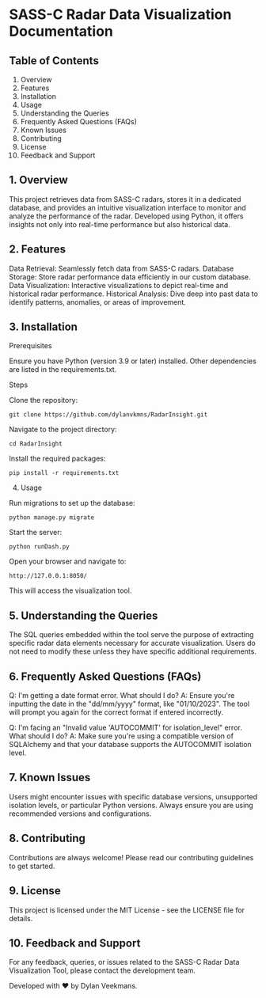 # SASS-C Radar Data Visualization Documentation
## Table of Contents

1. Overview
2. Features
3. Installation
4. Usage
5. Understanding the Queries
6. Frequently Asked Questions (FAQs)
7. Known Issues
8. Contributing
9. License
10. Feedback and Support

## 1. Overview

This project retrieves data from SASS-C radars, stores it in a dedicated database, and provides an intuitive visualization interface to monitor and analyze the performance of the radar. Developed using Python, it offers insights not only into real-time performance but also historical data.
## 2. Features

Data Retrieval: Seamlessly fetch data from SASS-C radars.
Database Storage: Store radar performance data efficiently in our custom database.
Data Visualization: Interactive visualizations to depict real-time and historical radar performance.
Historical Analysis: Dive deep into past data to identify patterns, anomalies, or areas of improvement.

## 3. Installation
Prerequisites

Ensure you have Python (version 3.9 or later) installed.
Other dependencies are listed in the requirements.txt.

Steps

Clone the repository:

`git clone https://github.com/dylanvkmns/RadarInsight.git`

Navigate to the project directory:

`cd RadarInsight`

Install the required packages:

`pip install -r requirements.txt`

4. Usage

Run migrations to set up the database:

`python manage.py migrate`

Start the server:

`python runDash.py`

Open your browser and navigate to:

`http://127.0.0.1:8050/`

This will access the visualization tool.
## 5. Understanding the Queries

The SQL queries embedded within the tool serve the purpose of extracting specific radar data elements necessary for accurate visualization. Users do not need to modify these unless they have specific additional requirements.
## 6. Frequently Asked Questions (FAQs)

Q: I'm getting a date format error. What should I do?
    A: Ensure you're inputting the date in the "dd/mm/yyyy" format, like "01/10/2023". The tool will prompt you again for the correct format if entered incorrectly.

Q: I'm facing an "Invalid value 'AUTOCOMMIT' for isolation_level" error. What should I do?
    A: Make sure you're using a compatible version of SQLAlchemy and that your database supports the AUTOCOMMIT isolation level.

## 7. Known Issues

Users might encounter issues with specific database versions, unsupported isolation levels, or particular Python versions. Always ensure you are using recommended versions and configurations.
## 8. Contributing

Contributions are always welcome! Please read our contributing guidelines to get started.
## 9. License

This project is licensed under the MIT License - see the LICENSE file for details.
## 10. Feedback and Support

For any feedback, queries, or issues related to the SASS-C Radar Data Visualization Tool, please contact the development team.

Developed with ❤️ by Dylan Veekmans.
